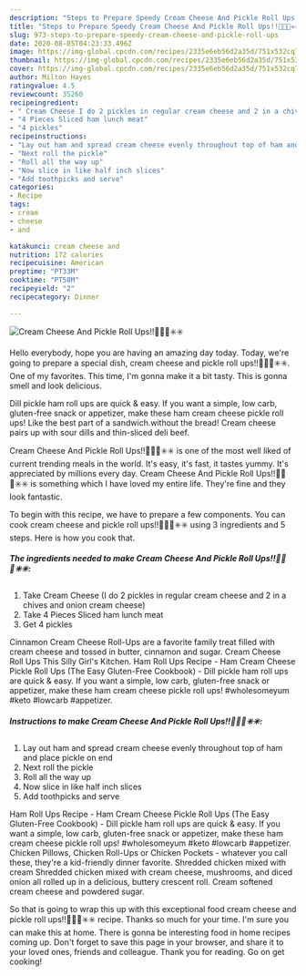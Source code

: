 ```yaml
---
description: "Steps to Prepare Speedy Cream Cheese And Pickle Roll Ups!!💚💚✅✳️✳️"
title: "Steps to Prepare Speedy Cream Cheese And Pickle Roll Ups!!💚💚✅✳️✳️"
slug: 973-steps-to-prepare-speedy-cream-cheese-and-pickle-roll-ups
date: 2020-08-05T04:23:33.496Z
image: https://img-global.cpcdn.com/recipes/2335e6eb56d2a35d/751x532cq70/cream-cheese-and-pickle-roll-ups💚💚✅✳️✳️-recipe-main-photo.jpg
thumbnail: https://img-global.cpcdn.com/recipes/2335e6eb56d2a35d/751x532cq70/cream-cheese-and-pickle-roll-ups💚💚✅✳️✳️-recipe-main-photo.jpg
cover: https://img-global.cpcdn.com/recipes/2335e6eb56d2a35d/751x532cq70/cream-cheese-and-pickle-roll-ups💚💚✅✳️✳️-recipe-main-photo.jpg
author: Milton Hayes
ratingvalue: 4.5
reviewcount: 35260
recipeingredient:
- " Cream Cheese I do 2 pickles in regular cream cheese and 2 in a chives and onion cream cheese"
- "4 Pieces Sliced ham lunch meat"
- "4 pickles"
recipeinstructions:
- "Lay out ham and spread cream cheese evenly throughout top of ham and place pickle on end"
- "Next roll the pickle"
- "Roll all the way up"
- "Now slice in like half inch slices"
- "Add toothpicks and serve"
categories:
- Recipe
tags:
- cream
- cheese
- and

katakunci: cream cheese and 
nutrition: 172 calories
recipecuisine: American
preptime: "PT33M"
cooktime: "PT58M"
recipeyield: "2"
recipecategory: Dinner

---
```



![Cream Cheese And Pickle Roll Ups!!💚💚✅✳️✳️](https://img-global.cpcdn.com/recipes/2335e6eb56d2a35d/751x532cq70/cream-cheese-and-pickle-roll-ups💚💚✅✳️✳️-recipe-main-photo.jpg)

Hello everybody, hope you are having an amazing day today. Today, we're going to prepare a special dish, cream cheese and pickle roll ups!!💚💚✅✳️✳️. One of my favorites. This time, I'm gonna make it a bit tasty. This is gonna smell and look delicious.

Dill pickle ham roll ups are quick &amp; easy. If you want a simple, low carb, gluten-free snack or appetizer, make these ham cream cheese pickle roll ups! Like the best part of a sandwich.without the bread! Cream cheese pairs up with sour dills and thin-sliced deli beef.

Cream Cheese And Pickle Roll Ups!!💚💚✅✳️✳️ is one of the most well liked of current trending meals in the world. It's easy, it's fast, it tastes yummy. It's appreciated by millions every day. Cream Cheese And Pickle Roll Ups!!💚💚✅✳️✳️ is something which I have loved my entire life. They're fine and they look fantastic.


To begin with this recipe, we have to prepare a few components. You can cook cream cheese and pickle roll ups!!💚💚✅✳️✳️ using 3 ingredients and 5 steps. Here is how you cook that.

<!--inarticleads1-->

##### The ingredients needed to make Cream Cheese And Pickle Roll Ups!!💚💚✅✳️✳️:

1. Take  Cream Cheese (I do 2 pickles in regular cream cheese and 2 in a chives and onion cream cheese)
1. Take 4 Pieces Sliced ham lunch meat
1. Get 4 pickles


Cinnamon Cream Cheese Roll-Ups are a favorite family treat filled with cream cheese and tossed in butter, cinnamon and sugar. Cream Cheese Roll Ups This Silly Girl&#39;s Kitchen. Ham Roll Ups Recipe - Ham Cream Cheese Pickle Roll Ups (The Easy Gluten-Free Cookbook) - Dill pickle ham roll ups are quick &amp; easy. If you want a simple, low carb, gluten-free snack or appetizer, make these ham cream cheese pickle roll ups! #wholesomeyum #keto #lowcarb #appetizer. 

<!--inarticleads2-->

##### Instructions to make Cream Cheese And Pickle Roll Ups!!💚💚✅✳️✳️:

1. Lay out ham and spread cream cheese evenly throughout top of ham and place pickle on end
1. Next roll the pickle
1. Roll all the way up
1. Now slice in like half inch slices
1. Add toothpicks and serve


Ham Roll Ups Recipe - Ham Cream Cheese Pickle Roll Ups (The Easy Gluten-Free Cookbook) - Dill pickle ham roll ups are quick &amp; easy. If you want a simple, low carb, gluten-free snack or appetizer, make these ham cream cheese pickle roll ups! #wholesomeyum #keto #lowcarb #appetizer. Chicken Pillows, Chicken Roll-Ups or Chicken Pockets - whatever you call these, they&#39;re a kid-friendly dinner favorite. Shredded chicken mixed with cream Shredded chicken mixed with cream cheese, mushrooms, and diced onion all rolled up in a delicious, buttery crescent roll. Cream softened cream cheese and powdered sugar. 

So that is going to wrap this up with this exceptional food cream cheese and pickle roll ups!!💚💚✅✳️✳️ recipe. Thanks so much for your time. I'm sure you can make this at home. There is gonna be interesting food in home recipes coming up. Don't forget to save this page in your browser, and share it to your loved ones, friends and colleague. Thank you for reading. Go on get cooking!
